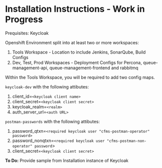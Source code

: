 # Installation Instructions - **Work in Progress**

Prequisites: Keycloak

Openshift Environment split into at least two or more workspaces:
1. Tools Workspace - Location to include Jenkins, SonarQube, Build Configs
1. Dev, Test, Prod Workspaces - Deployment Configs for Percona, queue-management-api, queue-management-frontend and rabbitmq

Within the Tools Workspace, you will be required to add two config maps.

```keycloak-dev``` with the following attibutes:
1. client_id=```<keycloak client name>```
1. client_secret=```<keycloak client secret>```
1. keycloak_realm=```<realm>```
1. auth_server_url=```<auth URL>```

```postman-passwords``` with the following attibutes:
1. password_qtxn=```<required keycloak user "cfms-postman-operator" password>```
1. password_nonqtxn=```<required keycloak user "cfms-postman-non-operator" password```>
1. client_secret=```<keycloak client secret>```



**To Do:** Provide sample from Installation instance of Keycloak
